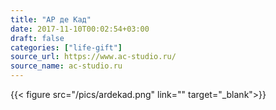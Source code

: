 ```yaml
---
title: "АР де Кад"
date: 2017-11-10T00:02:54+03:00
draft: false
categories: ["life-gift"]
source_url: https://www.ac-studio.ru/
source_name: ac-studio.ru
---
```


{{< figure src="/pics/ardekad.png" link="" target="_blank">}}

<!--more-->
